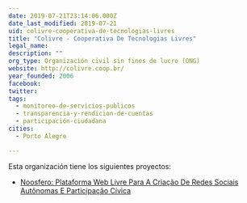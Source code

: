 ```yaml
---
date: 2019-07-21T23:14:06.000Z
date_last_modified: 2019-07-21
uid: colivre-cooperativa-de-tecnologias-livres
title: "Colivre - Cooperativa De Tecnologias Livres"
legal_name: 
description: ""
org_type: Organización civil sin fines de lucro (ONG)
website: http://colivre.coop.br/
year_founded: 2006
facebook: 
twitter: 
tags:
  - monitoreo-de-servicios-publicos
  - transparencia-y-rendicion-de-cuentas
  - participación-ciudadana
cities: 
  - Porto Alegre

---
```


Esta organización tiene los siguientes proyectos:

- [Noosfero: Plataforma Web Livre Para A Criação De Redes Sociais Autônomas E Participação Cívica](/proyectos/noosfero-plataforma-web-livre-para-a-criacão-de-redes-sociais-autonomas-e-participacão-civica)
